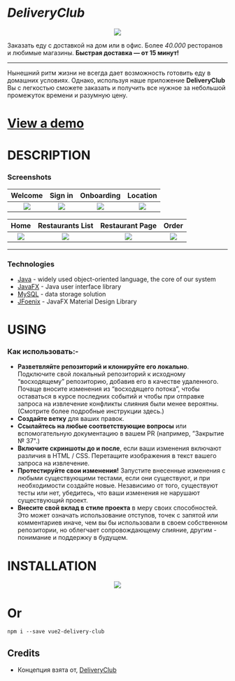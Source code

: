 # _DeliveryClub_

<p align="center"> <img src="http://toplogos.ru/images/logo-delivery-club.png"> </img> </p>

Заказать еду с доставкой на дом или в офис. Более _40.000_ ресторанов и любимые магазины. __Быстрая доставка — от 15 минут!__

---

Нынешний ритм жизни не всегда дает возможность готовить еду в домашних условиях. Однако, используя наше приложение __DeliveryClub__ Вы с легкостью сможете заказать и получить все нужное за небольшой промежуток времени и разумную цену. 

# [View a demo](https://play.google.com/store/apps/details?id=com.deliveryclub&hl=ru&gl=US)

# DESCRIPTION 

### Screenshots

Welcome               |  Sign in               | Onboarding               |  Location
:-------------------------:|:-------------------------:|:-------------------------:|:-------------------------:
![](https://www.codenameone.com/wp-content/uploads/2021/08/GrubHub-1-Welcome.png?raw=true)|![](https://www.codenameone.com/wp-content/uploads/2021/08/GrubHub-2-Sign-In.png?raw=true)|![](https://www.codenameone.com/wp-content/uploads/2021/08/GrubHub-3-Onboarding.png?raw=true)|![](https://www.codenameone.com/wp-content/uploads/2021/08/GrubHub-4-Location.png?raw=true)|

Home               |  Restaurants List               | Restaurant Page             |  Order
:-------------------------:|:-------------------------:|:-------------------------:|:-------------------------:
![](https://www.codenameone.com/wp-content/uploads/2021/08/GrubHub-8-Home.png?raw=true)|![](https://www.codenameone.com/wp-content/uploads/2021/08/GrubHub-9-Restaurants.png?raw=true)|![](https://www.codenameone.com/wp-content/uploads/2021/08/GrubHub-10-Restaurant.png?raw=true)|![](https://www.codenameone.com/wp-content/uploads/2021/08/GrubHub-11-Product.png?raw=true)|

---

### Technologies
- [Java](https://go.java/index.html) - widely used object-oriented language, the core of our system
- [JavaFX](https://docs.oracle.com/javafx/2/overview/jfxpub-overview.htm) - Java user interface library
- [MySQL](https://www.mysql.com) - data storage solution
- [JFoenix](https://github.com/jfoenixadmin/JFoenix) - JavaFX Material Design Library

# USING

### Как использовать:-
- **Разветвляйте репозиторий и клонируйте его локально**. Подключите свой локальный репозиторий к исходному “восходящему” репозиторию, добавив его в качестве удаленного. Почаще вносите изменения из “восходящего потока”, чтобы оставаться в курсе последних событий и чтобы при отправке запроса на извлечение конфликты слияния были менее вероятны. (Смотрите более подробные инструкции здесь.)
- **Создайте ветку** для ваших правок.
- **Ссылайтесь на любые соответствующие вопросы** или вспомогательную документацию в вашем PR (например, ”Закрытие № 37".)
- **Включите скриншоты до и после**, если ваши изменения включают различия в HTML / CSS. Перетащите изображения в текст вашего запроса на извлечение.
- **Протестируйте свои изменения!** Запустите внесенные изменения с любыми существующими тестами, если они существуют, и при необходимости создайте новые. Независимо от того, существуют тесты или нет, убедитесь, что ваши изменения не нарушают существующий проект.
- **Внесите свой вклад в стиле проекта** в меру своих способностей. Это может означать использование отступов, точек с запятой или комментариев иначе, чем вы бы использовали в своем собственном репозитории, но облегчает сопровождающему слияние, другим - понимание и поддержку в будущем.

# INSTALLATION
<p align="center" >
  <img src="https://3.bp.blogspot.com/-zxXOgeQ5-0A/XD5vwB4CtTI/AAAAAAAAG4c/fFMrXH-ZFZkkVlzkgB6dvRJMUwfDgACWACK4BGAYYCw/s1600/Icons%2BApp%2BStore%2BGoogle%2Bplay.png"/>

<p align="center"> 
  <h1>Or</h1>   
</p>

`npm i --save vue2-delivery-club`

## Credits

- Концепция взята от, [DeliveryClub](https://www.delivery-club.ru/)
